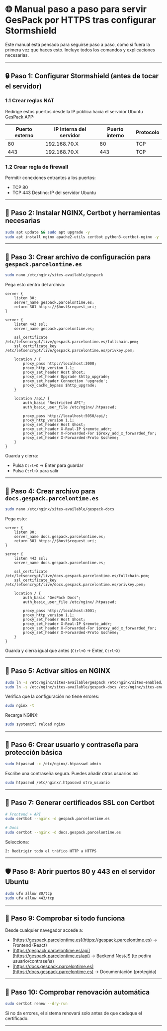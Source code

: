# 🌐 Manual paso a paso para servir GesPack por HTTPS tras configurar Stormshield

Este manual está pensado para seguirse paso a paso, como si fuera la primera vez que haces esto. Incluye todos los comandos y explicaciones necesarias.

---

## 🔒 Paso 1: Configurar Stormshield (antes de tocar el servidor)

### 1.1 Crear reglas NAT

Redirige estos puertos desde la IP pública hacia el servidor Ubuntu GesPack APP:

| Puerto externo | IP interna del servidor | Puerto interno | Protocolo |
| -------------- | ----------------------- | -------------- | --------- |
| 80             | 192.168.70.X            | 80             | TCP       |
| 443            | 192.168.70.X            | 443            | TCP       |

### 1.2 Crear regla de firewall

Permitir conexiones entrantes a los puertos:

* TCP 80
* TCP 443
  Destino: IP del servidor Ubuntu

---

## 🔧 Paso 2: Instalar NGINX, Certbot y herramientas necesarias

```bash
sudo apt update && sudo apt upgrade -y
sudo apt install nginx apache2-utils certbot python3-certbot-nginx -y
```

---

## 🔨 Paso 3: Crear archivo de configuración para `gespack.parcelontime.es`

```bash
sudo nano /etc/nginx/sites-available/gespack
```

Pega esto dentro del archivo:

```nginx
server {
    listen 80;
    server_name gespack.parcelontime.es;
    return 301 https://$host$request_uri;
}

server {
    listen 443 ssl;
    server_name gespack.parcelontime.es;

    ssl_certificate /etc/letsencrypt/live/gespack.parcelontime.es/fullchain.pem;
    ssl_certificate_key /etc/letsencrypt/live/gespack.parcelontime.es/privkey.pem;

    location / {
        proxy_pass http://localhost:3000;
        proxy_http_version 1.1;
        proxy_set_header Host $host;
        proxy_set_header Upgrade $http_upgrade;
        proxy_set_header Connection 'upgrade';
        proxy_cache_bypass $http_upgrade;
    }

    location /api/ {
        auth_basic "Restricted API";
        auth_basic_user_file /etc/nginx/.htpasswd;

        proxy_pass http://localhost:5050/api/;
        proxy_http_version 1.1;
        proxy_set_header Host $host;
        proxy_set_header X-Real-IP $remote_addr;
        proxy_set_header X-Forwarded-For $proxy_add_x_forwarded_for;
        proxy_set_header X-Forwarded-Proto $scheme;
    }
}
```

Guarda y cierra:

* Pulsa `Ctrl+O` → Enter para guardar
* Pulsa `Ctrl+X` para salir

---

## 🔨 Paso 4: Crear archivo para `docs.gespack.parcelontime.es`

```bash
sudo nano /etc/nginx/sites-available/gespack-docs
```

Pega esto:

```nginx
server {
    listen 80;
    server_name docs.gespack.parcelontime.es;
    return 301 https://$host$request_uri;
}

server {
    listen 443 ssl;
    server_name docs.gespack.parcelontime.es;

    ssl_certificate /etc/letsencrypt/live/docs.gespack.parcelontime.es/fullchain.pem;
    ssl_certificate_key /etc/letsencrypt/live/docs.gespack.parcelontime.es/privkey.pem;

    location / {
        auth_basic "GesPack Docs";
        auth_basic_user_file /etc/nginx/.htpasswd;

        proxy_pass http://localhost:3001;
        proxy_http_version 1.1;
        proxy_set_header Host $host;
        proxy_set_header X-Real-IP $remote_addr;
        proxy_set_header X-Forwarded-For $proxy_add_x_forwarded_for;
        proxy_set_header X-Forwarded-Proto $scheme;
    }
}
```

Guarda y cierra igual que antes (`Ctrl+O` → Enter, `Ctrl+X`)

---

## 🔧 Paso 5: Activar sitios en NGINX

```bash
sudo ln -s /etc/nginx/sites-available/gespack /etc/nginx/sites-enabled/
sudo ln -s /etc/nginx/sites-available/gespack-docs /etc/nginx/sites-enabled/
```

Verifica que la configuración no tiene errores:

```bash
sudo nginx -t
```

Recarga NGINX:

```bash
sudo systemctl reload nginx
```

---

## 🔐 Paso 6: Crear usuario y contraseña para protección básica

```bash
sudo htpasswd -c /etc/nginx/.htpasswd admin
```

Escribe una contraseña segura. Puedes añadir otros usuarios así:

```bash
sudo htpasswd /etc/nginx/.htpasswd otro_usuario
```

---

## 🔧 Paso 7: Generar certificados SSL con Certbot

```bash
# Frontend + API
sudo certbot --nginx -d gespack.parcelontime.es

# Docs
sudo certbot --nginx -d docs.gespack.parcelontime.es
```

Selecciona:

```
2: Redirigir todo el tráfico HTTP a HTTPS
```

---

## 🛡️ Paso 8: Abrir puertos 80 y 443 en el servidor Ubuntu

```bash
sudo ufw allow 80/tcp
sudo ufw allow 443/tcp
```

---

## 🔄 Paso 9: Comprobar si todo funciona

Desde cualquier navegador accede a:

* [https://gespack.parcelontime.es](https://gespack.parcelontime.es) → Frontend (React)
* [https://gespack.parcelontime.es/api](https://gespack.parcelontime.es/api) → Backend NestJS (te pedira usuario/contraseña)
* [https://docs.gespack.parcelontime.es](https://docs.gespack.parcelontime.es) → Documentación (protegida)

---

## 🔁 Paso 10: Comprobar renovación automática

```bash
sudo certbot renew --dry-run
```

Si no da errores, el sistema renovará solo antes de que caduque el certificado.

---
